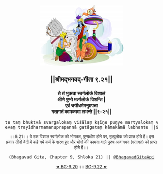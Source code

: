 <center><img src="../../asset/BG.png" alt="#API #bhagavadgitaapi #slok #nodejs #js #api #gitaapi #krishna #hinduism #vedic #ISKCON #shreemadbhagavadgita #technology"/>
<h2>||श्रीमद्‍भगवद्‍-गीता ९.२१||</h2>
<h3>ते तं भुक्त्वा स्वर्गलोकं विशालं<br/>क्षीणे पुण्ये मर्त्यलोकं विशन्ति |<br/>एवं त्रयीधर्ममनुप्रपन्ना<br/>गतागतं कामकामा लभन्ते ||९-२१||</h3>
<pre>te taṃ bhuktvā svargalokaṃ viśālaṃ kṣīṇe puṇye martyalokaṃ viśanti .<br/>evaṃ trayīdharmamanuprapannā gatāgataṃ kāmakāmā labhante ||9-21||</pre>
<p>।।9.21।। वे उस विशाल स्वर्गलोक को भोगकर, पुण्यक्षीण होने पर, मृत्युलोक को प्राप्त होते हैं। इस प्रकार तीनों वेदों में कहे गये कर्म के शरण हुए और भोगों की कामना वाले पुरुष आवागमन (गतागत) को प्राप्त होते हैं।।</p>
<pre>(Bhagavad Gita, Chapter 9, Shloka 21) || <a href="https://twitter.com/bhagavadgitaapi">@BhagavadGitaApi</a></pre><a href="../../9/20">⏪  BG-9.20</a><b>        ।।        </b><a href="../../9/22">BG-9.22  ⏩</a></center></center>
